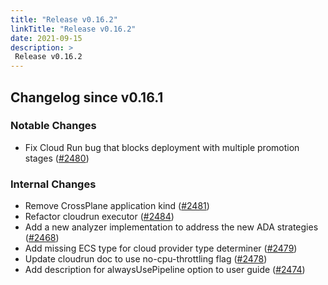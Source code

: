 ```yaml
---
title: "Release v0.16.2"
linkTitle: "Release v0.16.2"
date: 2021-09-15
description: >
 Release v0.16.2
---
```


## Changelog since v0.16.1

### Notable Changes
* Fix Cloud Run bug that blocks deployment with multiple promotion stages ([#2480](https://github.com/pipe-cd/pipecd/pull/2480))

### Internal Changes
* Remove CrossPlane application kind ([#2481](https://github.com/pipe-cd/pipecd/pull/2481))
* Refactor cloudrun executor ([#2484](https://github.com/pipe-cd/pipecd/pull/2484))
* Add a new analyzer implementation to address the new ADA strategies ([#2468](https://github.com/pipe-cd/pipecd/pull/2468))
* Add missing ECS type for cloud provider type determiner ([#2479](https://github.com/pipe-cd/pipecd/pull/2479))
* Update cloudrun doc to use no-cpu-throttling flag ([#2478](https://github.com/pipe-cd/pipecd/pull/2478))
* Add description for alwaysUsePipeline option to user guide ([#2474](https://github.com/pipe-cd/pipecd/pull/2474))

